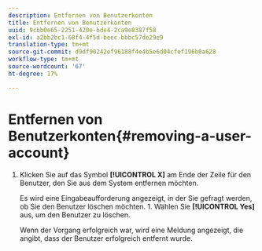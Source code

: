 ```yaml
---
description: Entfernen von Benutzerkonten
title: Entfernen von Benutzerkonten
uuid: 9cbb0e65-2251-420e-bde4-2ca9e8387f58
exl-id: a2bb2bc1-68f4-4f5d-beec-bbbc57de29e9
translation-type: tm+mt
source-git-commit: d9df90242ef96188f4e4b5e6d04cfef196b0a628
workflow-type: tm+mt
source-wordcount: '67'
ht-degree: 17%

---
```


# Entfernen von Benutzerkonten{#removing-a-user-account}

1. Klicken Sie auf das Symbol **[!UICONTROL X]** am Ende der Zeile für den Benutzer, den Sie aus dem System entfernen möchten.

   Es wird eine Eingabeaufforderung angezeigt, in der Sie gefragt werden, ob Sie den Benutzer löschen möchten. 1. Wählen Sie **[!UICONTROL Yes]** aus, um den Benutzer zu löschen.

   Wenn der Vorgang erfolgreich war, wird eine Meldung angezeigt, die angibt, dass der Benutzer erfolgreich entfernt wurde.
